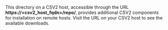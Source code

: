 This directory on a CSV2 host, accessible through the URL **https://<csv2_host_fqdn>/repo/**,
provides additional CSV2 components for installation on remote hosts. Visit the URL on your
CSV2 host to see the available downloads.
